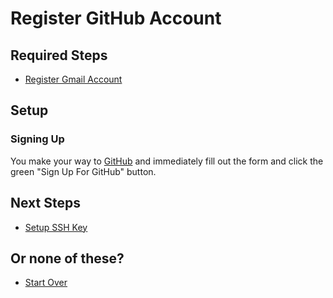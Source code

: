 # Register GitHub Account

## Required Steps

- [Register Gmail Account](/setup/register-gmail-account.md)

## Setup

### Signing Up

You make your way to [GitHub](https://github.com) and immediately fill out the form
and click the green "Sign Up For GitHub" button.

## Next Steps

- [Setup SSH Key](/setup/setup-ssh-key.md)

## Or none of these?

- [Start Over](/README.md)

